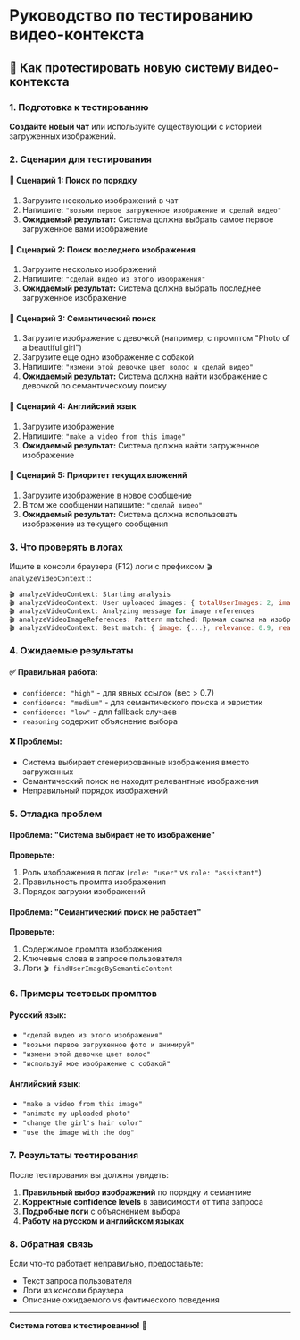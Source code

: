 # Руководство по тестированию видео-контекста

## 🎯 Как протестировать новую систему видео-контекста

### 1. Подготовка к тестированию

**Создайте новый чат** или используйте существующий с историей загруженных изображений.

### 2. Сценарии для тестирования

#### 📸 Сценарий 1: Поиск по порядку

1. Загрузите несколько изображений в чат
2. Напишите: `"возьми первое загруженное изображение и сделай видео"`
3. **Ожидаемый результат:** Система должна выбрать самое первое загруженное вами изображение

#### 📸 Сценарий 2: Поиск последнего изображения

1. Загрузите несколько изображений
2. Напишите: `"сделай видео из этого изображения"`
3. **Ожидаемый результат:** Система должна выбрать последнее загруженное изображение

#### 📸 Сценарий 3: Семантический поиск

1. Загрузите изображение с девочкой (например, с промптом "Photo of a beautiful girl")
2. Загрузите еще одно изображение с собакой
3. Напишите: `"измени этой девочке цвет волос и сделай видео"`
4. **Ожидаемый результат:** Система должна найти изображение с девочкой по семантическому поиску

#### 📸 Сценарий 4: Английский язык

1. Загрузите изображение
2. Напишите: `"make a video from this image"`
3. **Ожидаемый результат:** Система должна найти загруженное изображение

#### 📸 Сценарий 5: Приоритет текущих вложений

1. Загрузите изображение в новое сообщение
2. В том же сообщении напишите: `"сделай видео"`
3. **Ожидаемый результат:** Система должна использовать изображение из текущего сообщения

### 3. Что проверять в логах

Ищите в консоли браузера (F12) логи с префиксом `🎬 analyzeVideoContext:`:

```javascript
🎬 analyzeVideoContext: Starting analysis
🎬 analyzeVideoContext: User uploaded images: { totalUserImages: 2, images: [...] }
🎬 analyzeVideoContext: Analyzing message for image references
🎬 analyzeVideoImageReferences: Pattern matched: Прямая ссылка на изображение
🎬 analyzeVideoContext: Best match: { image: {...}, relevance: 0.9, reasoning: "..." }
```

### 4. Ожидаемые результаты

#### ✅ Правильная работа:

- `confidence: "high"` - для явных ссылок (вес > 0.7)
- `confidence: "medium"` - для семантического поиска и эвристик
- `confidence: "low"` - для fallback случаев
- `reasoning` содержит объяснение выбора

#### ❌ Проблемы:

- Система выбирает сгенерированные изображения вместо загруженных
- Семантический поиск не находит релевантные изображения
- Неправильный порядок изображений

### 5. Отладка проблем

#### Проблема: "Система выбирает не то изображение"

**Проверьте:**

1. Роль изображения в логах (`role: "user"` vs `role: "assistant"`)
2. Правильность промпта изображения
3. Порядок загрузки изображений

#### Проблема: "Семантический поиск не работает"

**Проверьте:**

1. Содержимое промпта изображения
2. Ключевые слова в запросе пользователя
3. Логи `🎬 findUserImageBySemanticContent`

### 6. Примеры тестовых промптов

#### Русский язык:

- `"сделай видео из этого изображения"`
- `"возьми первое загруженное фото и анимируй"`
- `"измени этой девочке цвет волос"`
- `"используй мое изображение с собакой"`

#### Английский язык:

- `"make a video from this image"`
- `"animate my uploaded photo"`
- `"change the girl's hair color"`
- `"use the image with the dog"`

### 7. Результаты тестирования

После тестирования вы должны увидеть:

1. **Правильный выбор изображений** по порядку и семантике
2. **Корректные confidence levels** в зависимости от типа запроса
3. **Подробные логи** с объяснением выбора
4. **Работу на русском и английском языках**

### 8. Обратная связь

Если что-то работает неправильно, предоставьте:

- Текст запроса пользователя
- Логи из консоли браузера
- Описание ожидаемого vs фактического поведения

---

**Система готова к тестированию!** 🚀

